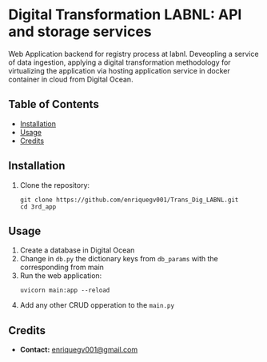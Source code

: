 # Digital Transformation LABNL: API and storage services

Web Application backend for registry process at labnl. Deveopling a service of data ingestion, applying a digital transformation methodology for virtualizing the application via hosting application service in docker container in cloud from Digital Ocean. 

## Table of Contents
- [Installation](#installation)
- [Usage](#usage)
- [Credits](#credits)
<!-- - [License](#license)
- [Badges](#badges)-->

## Installation

1. Clone the repository:
   ```
   git clone https://github.com/enriquegv001/Trans_Dig_LABNL.git
   cd 3rd_app
   ```
<!--

2. Install the required dependencies:
   ```
   pip install -r requirements.txt
   ```
-->


## Usage

1. Create a database in Digital Ocean
2. Change in ```db.py``` the dictionary keys from ```db_params``` with the corresponding from main 
3. Run the web application:
   ```
   uvicorn main:app --reload
   ```
4. Add any other CRUD opperation to the ```main.py```
   
   
## Credits

- **Contact:** enriquegv001@gmail.com


<!--
## License

This project is licensed under the [License Name] License - see the [LICENSE](LICENSE) file for details.


## Badges

[![License](https://img.shields.io/badge/License-[License Code]-blue.svg)](LICENSE)
-->
